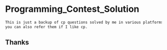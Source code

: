 # Programming_Contest_Solution
```bash
This is just a backup of cp questions solved by me in various platforms, 
you can also refer them if I like cp.
```
## Thanks
